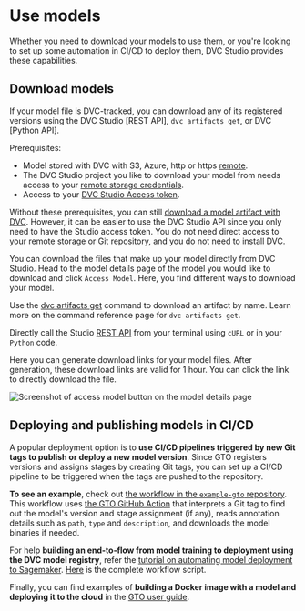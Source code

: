# Use models

Whether you need to download your models to use them, or you're looking to set
up some automation in CI/CD to deploy them, DVC Studio provides these
capabilities.

## Download models

If your model file is DVC-tracked, you can download any of its registered
versions using the DVC Studio [REST API], `dvc artifacts get`, or DVC [Python
API].

Prerequisites:

- Model stored with DVC with S3, Azure, http or https [remote].
- The DVC Studio project you like to download your model from needs access to
  your [remote storage credentials].
- Access to your [DVC Studio Access token].

Without these prerequisites, you can still [download a model artifact with DVC].
However, it can be easier to use the DVC Studio API since you only need to have
the Studio access token. You do not need direct access to your remote storage or
Git repository, and you do not need to install DVC.

[remote]: /doc/user-guide/data-management/remote-storage
[remote storage credentials]:
  /doc/studio/user-guide/experiments/configure-a-project#data-remotes--cloud-storage-credentials
[DVC Studio Access token]:
  /doc/studio/user-guide/account-management#studio-access-token
[download a model artifact with DVC]: /doc/command-reference/artifacts/get

You can download the files that make up your model directly from DVC Studio.
Head to the model details page of the model you would like to download and click
`Access Model`. Here, you find different ways to download your model.

<toggle>

<tab title="CLI (DVC)">

Use the [dvc artifacts get] command to download an artifact by name. Learn more
on the command reference page for `dvc artifacts get`.

[dvc artifacts get]: /doc/command-reference/artifacts/get

</tab>

<tab title="cURL / Python">

Directly call the Studio [REST API](/doc/studio/rest-api) from your terminal
using `cURL` or in your `Python` code.

</tab>

<tab title="Direct Download">

Here you can generate download links for your model files. After generation,
these download links are valid for 1 hour. You can click the link to directly
download the file.

![Screenshot of access model button on the model details page](/img/mr-direct-download.png)

</tab>

</toggle>

## Deploying and publishing models in CI/CD

A popular deployment option is to **use CI/CD pipelines triggered by new Git
tags to publish or deploy a new model version**. Since GTO registers versions
and assigns stages by creating Git tags, you can set up a CI/CD pipeline to be
triggered when the tags are pushed to the repository.

**To see an example**, check out
[the workflow in the `example-gto` repository](https://github.com/iterative/example-gto/blob/main/.github/workflows/gto-act-on-tags.yml).
This workflow uses
[the GTO GitHub Action](https://github.com/iterative/gto-action) that interprets
a Git tag to find out the model's version and stage assignment (if any), reads
annotation details such as `path`, `type` and `description`, and downloads the
model binaries if needed.

For help **building an end-to-flow from model training to deployment using the
DVC model registry**, refer the
[tutorial on automating model deployment to Sagemaker](https://iterative.ai/blog/sagemaker-model-deployment).
[Here](https://github.com/iterative/example-get-started-experiments/blob/main/.github/workflows/deploy-model.yml)
is the complete workflow script.

Finally, you can find examples of **building a Docker image with a model and
deploying it to the cloud** in the
[GTO user guide](/doc/gto/user-guide#acting-on-new-registrations-and-assignments).
